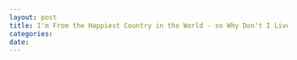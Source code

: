 ```yaml
---
layout: post
title: I'm From the Happiest Country in the World - so Why Don't I Live there?
categories:
date:
---
```

